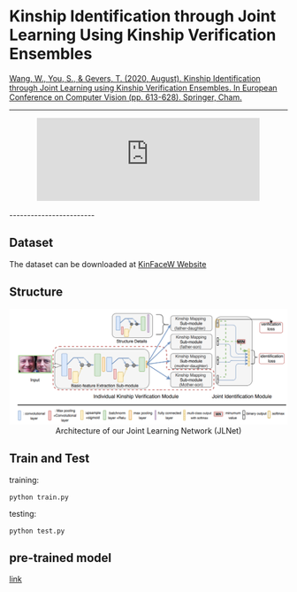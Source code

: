 # Kinship Identification through Joint Learning Using Kinship Verification Ensembles

[Wang, W., You, S., & Gevers, T. (2020, August). Kinship Identification through Joint Learning using Kinship Verification Ensembles. In European Conference on Computer Vision (pp. 613-628). Springer, Cham.](https://link.springer.com/chapter/10.1007/978-3-030-58542-6_37)

------------------------
<p align="center" width="100%">
<iframe width="80%"  src="https://www.youtube.com/embed/PZMiyP2oPBo" frameborder="0" allow="accelerometer; autoplay; encrypted-media; gyroscope; picture-in-picture" allowfullscreen></iframe>
</p>
------------------------

## Dataset
The dataset can be downloaded at [KinFaceW Website](https://www.kinfacew.com/download.html)


## Structure

<center>
 <img src='./imgs/structure.png' >
 <figcaption> Architecture of our Joint Learning Network (JLNet)  </figcaption>
</center>

## Train and Test

training:

```
python train.py
```

testing:

```
python test.py
```

## pre-trained model
[link](https://drive.google.com/drive/folders/1CzqX67Z1F0yWJuO4zgpT7s_70P4mVbKE?usp=sharing)
